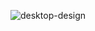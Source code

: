 ![desktop-design](https://user-images.githubusercontent.com/37817290/105752759-9d34e580-5f3f-11eb-9c4e-d8f93f5d4c32.jpg)
